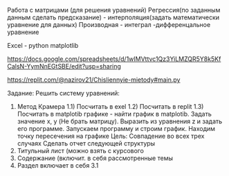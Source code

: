 
Работа с матрицами (для решения уравнений) Регрессия(по заданным данным сделать предсказание) - интерполяция(задать математически уравнение для данных) Производная - интеграл -дифференцальное уравнение

Excel - python matplotlib

https://docs.google.com/spreadsheets/d/1wIMVttvc1Qz3YiLMZQR5Y8k5KfCalsN-YymNnEGtSBE/edit?usp=sharing

https://replit.com/@nazirov21/Chisliennyie-mietody#main.py


Задание:
Решить систему уравнений:
1) Метод Крамера
1.1) Посчитать в exel
1.2) Посчитать в replit
1.3) Посчитать в matplotib графике - найти график в matplotib. Задать значение x, y (Не брать матрицу). Выразить из уравнения z и задать его программе. Запускаем программу и строим график. Находим точку пересечения на графике
   Цель: Совпадение во всех трех случаях
Сделать отчет следующей структуры
1) Титульный лист (можно взять с курсового
2) Содержание (включит. в себя рассмотренные темы
3) Раздел включает в себя
   3.1 
